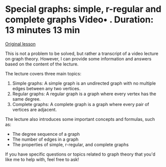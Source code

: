 # Special graphs: simple, r-regular and complete graphs Video• . Duration: 13 minutes 13 min

[Original lesson](https://www.coursera.org/learn/uol-discrete-mathematics/lecture/vfFhv/special-graphs-simple-r-regular-and-complete-graphs)

This is not a problem to be solved, but rather a transcript of a video lecture on graph theory. However, I can provide some information and answers based on the content of the lecture.

The lecture covers three main topics:

1. Simple graphs: A simple graph is an undirected graph with no multiple edges between any two vertices.
2. Regular graphs: A regular graph is a graph where every vertex has the same degree.
3. Complete graphs: A complete graph is a graph where every pair of vertices are adjacent.

The lecture also introduces some important concepts and formulas, such as:

* The degree sequence of a graph
* The number of edges in a graph
* The properties of simple, r-regular, and complete graphs

If you have specific questions or topics related to graph theory that you'd like me to help with, feel free to ask!

